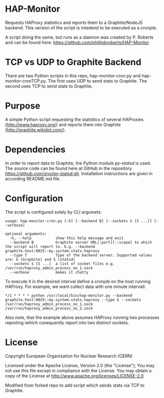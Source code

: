 HAP-Monitor
===========

Requests HAProxy statistics and reports them to a Graphite/NodeJS backend.
This version of the script is intedend to be executed as a cronjob.

A script doing the same, but runs as a daemon was created by P. Roberts and can be found here: https://github.com/phillipbroberts/HAP-Monitor

# TCP vs UDP to Graphite Backend

There are two Python scripts in this repo, hap-monitor-cron.py and hap-monitor-cronTCP.py.  The first uses UDP to send stats to Graphite.  The second uses TCP to send stats to Graphite.

# Purpose

A simple Python script requesting the statistics of several HAProxies (http://www.haproxy.org/) and reports them into Graphite (http://graphite.wikidot.com/).

# Dependencies

In order to report data to Graphite, the Python module _py-statsd_ is used. The source code can be found here at GitHub in the repository https://github.com/sivy/py-statsd.git.
Installation instructions are given in according README.md file.

# Configuration

The script is configured solely by CLI argumets.

    usage: hap-monitor-cron.py [-h] [--backend B] [--sockets S [S ...]] [--verbose]

    optional arguments:
      -h, --help           show this help message and exit
      --backend B          Graphite server URL[:port][::scope] to which the script will report to. E.g. --backend graphite.host:8025::my.system.stats.haproxy
      --type T             Type of the backend server. Supported values are: G (Graphite) and S (statsd)
      --sockets S [S ...]  a list of socket files e.g. /var/run/haproxy_admin_process_no_1.sock
      --verbose            makes it chatty

To execute it in the desired interval define a cronjob on the host running HAProxy. For example, we want collect data with one minute intervall:

    */1 * * * * python /usr/local/bin/hap-monitor.py --backend graphite.host:8025::my.system.stats.haproxy --type G --sockets /var/run/haproxy_admin_process_no_1.sock /var/run/haproxy_admin_process_no_2.sock

Also note, that the example above assumes HAProxy running two processes reproting iwhich conequently report into two distinct sockets.

# License
Copyright European Organization for Nuclear Research (CERN)

Licensed under the Apache License, Version 2.0 (the "License");
You may not use this file except in compliance with the License.
You may obtain a copy of the License at http://www.apache.org/licenses/LICENSE-2.0

Modified from forked repo to add script which sends stats via TCP to Graphite.
